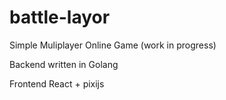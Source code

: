 # battle-layor
Simple Muliplayer Online Game (work in progress)

Backend written in Golang

Frontend React + pixijs
